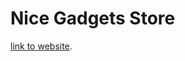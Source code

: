 # Nice Gadgets Store

[link to website](https://pl-fe-may23-webweavers.github.io/product_catalog/#/).
